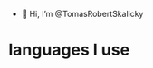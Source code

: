 - 👋 Hi, I’m @TomasRobertSkalicky

<h1>languages I use</h1>

<!---
TomasRobertSkalicky/TomasRobertSkalicky is a ✨ special ✨ repository because its `README.md` (this file) appears on your GitHub profile.
You can click the Preview link to take a look at your changes.
--->
